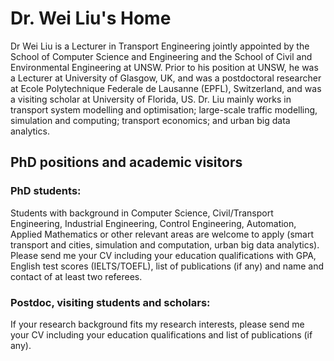 # Dr. Wei Liu's Home

Dr Wei Liu is a Lecturer in Transport Engineering jointly appointed by the School of Computer Science and Engineering and the School of Civil and Environmental Engineering at UNSW. Prior to his position at UNSW, he was a Lecturer at University of Glasgow, UK, and was a postdoctoral researcher at Ecole Polytechnique Federale de Lausanne (EPFL), Switzerland, and was a visiting scholar at University of Florida, US. Dr. Liu mainly works in transport system modelling and optimisation; large-scale traffic modelling, simulation and computing; transport economics; and urban big data analytics.

## PhD positions and academic visitors

### PhD students:
Students with background in Computer Science, Civil/Transport Engineering, Industrial Engineering, Control Engineering, Automation, Applied Mathematics or other relevant areas are welcome to apply (smart transport and cities, simulation and computation, urban big data analytics). Please send me your CV including your education qualifications with GPA, English test scores (IELTS/TOEFL), list of publications (if any) and name and contact of at least two referees.
### Postdoc, visiting students and scholars:
If your research background fits my research interests, please send me your CV including your education qualifications and list of publications (if any).
